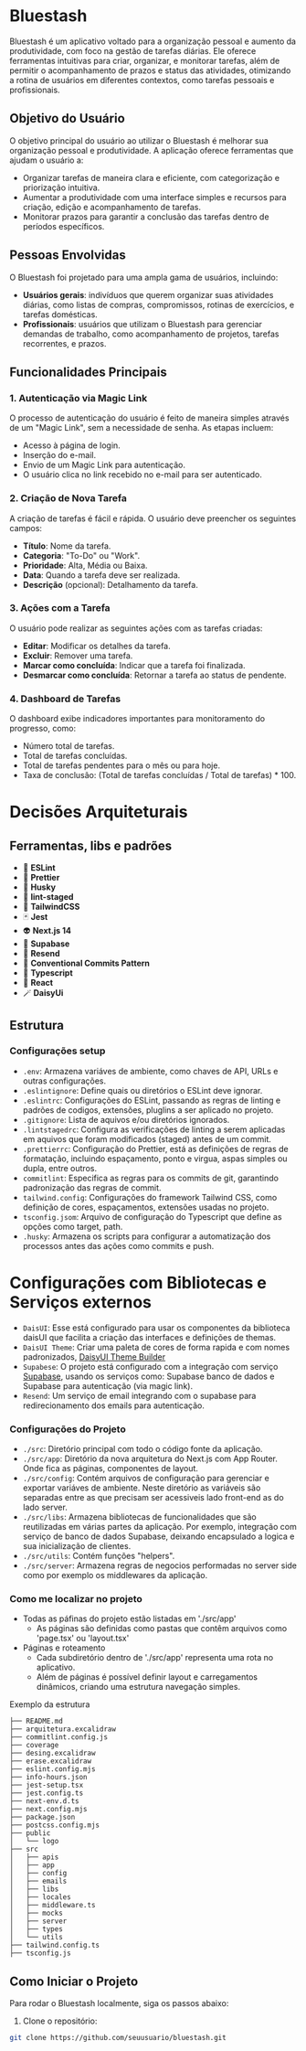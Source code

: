 # Bluestash

Bluestash é um aplicativo voltado para a organização pessoal e aumento da produtividade, com foco na gestão de tarefas diárias. Ele oferece ferramentas intuitivas para criar, organizar, e monitorar tarefas, além de permitir o acompanhamento de prazos e status das atividades, otimizando a rotina de usuários em diferentes contextos, como tarefas pessoais e profissionais.

## Objetivo do Usuário

O objetivo principal do usuário ao utilizar o Bluestash é melhorar sua organização pessoal e produtividade. A aplicação oferece ferramentas que ajudam o usuário a:

- Organizar tarefas de maneira clara e eficiente, com categorização e priorização intuitiva.
- Aumentar a produtividade com uma interface simples e recursos para criação, edição e acompanhamento de tarefas.
- Monitorar prazos para garantir a conclusão das tarefas dentro de períodos específicos.

## Pessoas Envolvidas

O Bluestash foi projetado para uma ampla gama de usuários, incluindo:

- **Usuários gerais**: indivíduos que querem organizar suas atividades diárias, como listas de compras, compromissos, rotinas de exercícios, e tarefas domésticas.
- **Profissionais**: usuários que utilizam o Bluestash para gerenciar demandas de trabalho, como acompanhamento de projetos, tarefas recorrentes, e prazos.

## Funcionalidades Principais

### 1. Autenticação via Magic Link

O processo de autenticação do usuário é feito de maneira simples através de um "Magic Link", sem a necessidade de senha. As etapas incluem:

- Acesso à página de login.
- Inserção do e-mail.
- Envio de um Magic Link para autenticação.
- O usuário clica no link recebido no e-mail para ser autenticado.

### 2. Criação de Nova Tarefa

A criação de tarefas é fácil e rápida. O usuário deve preencher os seguintes campos:

- **Título**: Nome da tarefa.
- **Categoria**: "To-Do" ou "Work".
- **Prioridade**: Alta, Média ou Baixa.
- **Data**: Quando a tarefa deve ser realizada.
- **Descrição** (opcional): Detalhamento da tarefa.

### 3. Ações com a Tarefa

O usuário pode realizar as seguintes ações com as tarefas criadas:

- **Editar**: Modificar os detalhes da tarefa.
- **Excluir**: Remover uma tarefa.
- **Marcar como concluída**: Indicar que a tarefa foi finalizada.
- **Desmarcar como concluída**: Retornar a tarefa ao status de pendente.

### 4. Dashboard de Tarefas

O dashboard exibe indicadores importantes para monitoramento do progresso, como:

- Número total de tarefas.
- Total de tarefas concluídas.
- Total de tarefas pendentes para o mês ou para hoje.
- Taxa de conclusão: (Total de tarefas concluídas / Total de tarefas) \* 100.

# Decisões Arquiteturais

## Ferramentas, libs e padrões

- 📏 **ESLint**
- 💖 **Prettier**
- 🐶 **Husky**
- 🚫 **lint-staged**
- 💅 **TailwindCSS**
- 🃏 **Jest**
- 👽 **Next.js 14**
- 🎲 **Supabase**
- 📩 **Resend**
- 👾 **Conventional Commits Pattern**
- 🦉 **Typescript**
- 🤖 **React**
- 🪄 **DaisyUi**

## Estrutura

### Configurações setup

- `.env`: Armazena variáves de ambiente, como chaves de API, URLs e outras configurações.
- `.eslintignore`: Define quais ou diretórios o ESLint deve ignorar.
- `.eslintrc`: Configurações do ESLint, passando as regras de linting e padrões de codigos, extensões, pluglins a ser aplicado no projeto.
- `.gitignore`: Lista de aquivos e/ou diretórios ignorados.
- `.lintstagedrc`: Configura as verificações de linting a serem aplicadas em aquivos que foram modificados (staged) antes de um commit.
- `.prettierrc`: Configuração do Prettier, está as definições de regras de formatação, incluindo espaçamento, ponto e virgua, aspas simples ou dupla, entre outros.
- `commitlint`: Especifica as regras para os commits de git, garantindo padronização das regras de commit.
- `tailwind.config`: Configurações do framework Tailwind CSS, como definição de cores, espaçamentos, extensões usadas no projeto.
- `tsconfig.jsom`: Arquivo de configuração do Typescript que define as opções como target, path.
- `.husky`: Armazena os scripts para configurar a automatização dos processos antes das ações como commits e push.

# Configurações com Bibliotecas e Serviços externos

- `DaisUI`: Esse está configurado para usar os componentes da biblioteca daisUI que facilita a criação das interfaces e definições de themas.
- `DaisUI Theme`: Criar uma paleta de cores de forma rapida e com nomes padronizados, [DaisyUI Theme Builder](https://themes.ionevolve.com/)
- `Supabese`: O projeto está configurado com a integração com serviço [Supabase](), usando os serviços como: Supabase banco de dados e Supabase para autenticação (via magic link).
- `Resend`: Um serviço de email integrando com o supabase para redirecionamento dos emails para autenticação.

### Configurações do Projeto

- `./src`: Diretório principal com todo o código fonte da aplicação.
- `./src/app`: Diretório da nova arquitetura do Next.js com App Router. Onde fica as páginas, componentes de layout.
- `./src/config`: Contém arquivos de configuração para gerenciar e exportar variáves de ambiente. Neste diretório as variáveis são separadas entre as que precisam ser acessiveis lado front-end as do lado server.
- `./src/libs`: Armazena bibliotecas de funcionalidades que são reutilizadas em várias partes da aplicação. Por exemplo, integração com serviço de banco de dados Supabase, deixando encapsulado a logica e sua inicialização de clientes.
- `./src/utils`: Contém funções "helpers".
- `./src/server`: Armazena regras de negocios performadas no server side como por exemplo os middlewares da aplicação.

### Como me localizar no projeto

- Todas as páfinas do projeto estão listadas em './src/app'
  - As páginas são definidas como pastas que contêm arquivos como 'page.tsx' ou 'layout.tsx'
- Páginas e roteamento
  - Cada subdiretório dentro de './src/app' representa uma rota no aplicativo.
  - Além de páginas é possível definir layout e carregamentos dinâmicos, criando uma estrutura navegação simples.

Exemplo da estrutura

```plaintext
├── README.md
├── arquitetura.excalidraw
├── commitlint.config.js
├── coverage
├── desing.excalidraw
├── erase.excalidraw
├── eslint.config.mjs
├── info-hours.json
├── jest-setup.tsx
├── jest.config.ts
├── next-env.d.ts
├── next.config.mjs
├── package.json
├── postcss.config.mjs
├── public
│   └── logo
├── src
│   ├── apis
│   ├── app
│   ├── config
│   ├── emails
│   ├── libs
│   ├── locales
│   ├── middleware.ts
│   ├── mocks
│   ├── server
│   ├── types
│   └── utils
├── tailwind.config.ts
├── tsconfig.js

```

## Como Iniciar o Projeto

Para rodar o Bluestash localmente, siga os passos abaixo:

1. Clone o repositório:

```bash
git clone https://github.com/seuusuario/bluestash.git
```
